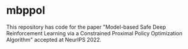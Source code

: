 # mbppol
This repository has code for the paper "Model-based Safe Deep Reinforcement Learning via a Constrained Proximal Policy Optimization Algorithm" accepted at NeurIPS 2022.
